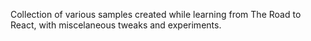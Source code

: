 Collection of various samples created while learning from The Road to React, with miscelaneous tweaks and experiments.

